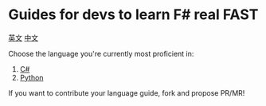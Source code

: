# Guides for devs to learn F# real FAST

[英文](README.md) [中文](README_CN.md)

Choose the language you're currently most proficient in:

1. [C#](csharp2fsharp.md)
2. [Python](python2fsharp.md)

If you want to contribute your language guide, fork and propose PR/MR!
